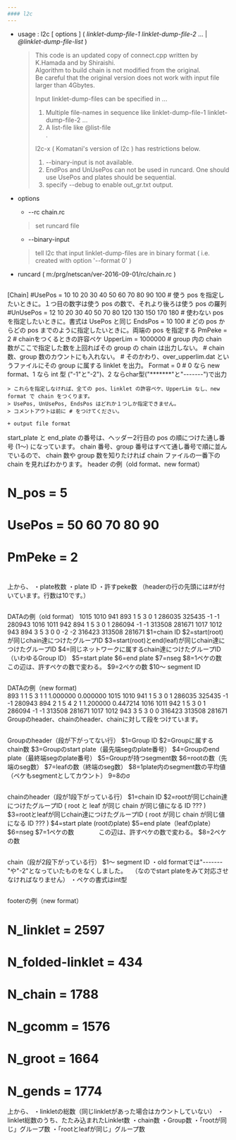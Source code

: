 ```yaml
---
#### l2c
---
```


+ usage : l2c [ options ] ( *linklet-dump-file-1* *linklet-dump-file-2* ... | *@linklet-dump-file-list* )

  > This code is an updated copy of connect.cpp written by K.Hamada and by Shiraishi.  
  > Algorithm to build chain is not modified from the original.  
  > Be careful that the original version does not work with input file larger than 4Gbytes.  
  >  
  > Input linklet-dump-files can be specified in ...  
  > 1. Multiple file-names in sequence like linklet-dump-file-1 linklet-dump-file-2 ...  
  > 1. A list-file like @list-file  
  > .
  >  
  > l2c-x ( Komatani's version of l2c ) has restrictions below.  
  > 1. --binary-input is not available.
  > 2. EndPos and UnUsePos can not be used in runcard. One should use UsePos and plates should be sequential.
  > 3. specify --debug to enable out_gr.txt output.

+ options
  - --rc chain.rc
  > set runcard file  

  - --binary-input
  > tell l2c that input linklet-dump-files are in binary format ( i.e. created with option '--format 0' )  

+ runcard ( m:/prg/netscan/ver-2016-09-01/rc/chain.rc )
  ```
[Chain]
#UsePos = 10	10 20 30 40 50 60 70 80 90 100
	# 使う pos を指定したいときに。１つ目の数字は使う pos の数で、それより後ろは使う pos の羅列
#UnUsePos = 12	10 20 30 40 50 70 80 120 130 150 170 180
	# 使わない pos を指定したいときに。書式は UsePos と同じ
EndsPos = 10 100
	# どの pos からどの pos までのように指定したいときに。両端の pos を指定する
PmPeke = 2  # chainをつくるときの許容ペケ
UpperLim = 1000000
	# group 内の chain 数がここで指定した数を上回ればその group の chain は出力しない。
	# chain 数、group 数のカウントにも入れない。
	# そのかわり、over_upperlim.dat というファイルにその group に属する linklet を出力。
Format = 0
	# 0 なら new format、1 なら int 型 ("-1"と"-2")、2 ならchar型("*******"と"-------")で出力
  ```
  > これらを指定しなければ、全ての pos、linklet の許容ペケ、UpperLim なし、new format で chain をつくります。  
  > UsePos, UnUsePos, EndsPos はどれか１つしか指定できません。  
  > コメントアウトは前に # をつけてください。  

+ output file format

  ```
start_plate と end_plate の番号は、ヘッダー2行目の pos の順につけた通し番号 (1～) になっています。
chain 番号、group 番号はすべて通し番号で順に並んでいるので、
chain 数や group 数を知りたければ chain ファイルの一番下の chain を見ればわかります。 
header の例（old format、new format）  
#	N_pos = 5
#	UsePos = 50 60 70 80 90
#	PmPeke = 2
#
上から、
・plate枚数
・plate ID
・許すpeke数
（headerの行の先頭には#が付いています。行数は10です。）
  ```

  ```
DATAの例（old format） 
     1015       1010        941        893   1   5   3   0   1     286035     325435         -1         -1     280943
     1016       1011        942        894   1   5   3   0   1     286094         -1         -1     313508     281671
     1017       1012        943        894   3   5   3   0   0         -2         -2     316423     313508     281671
$1=chain ID
$2=start(root)が同じchain達につけたグループID
$3=start(root)とend(leaf)が同じchain達につけたグループID
$4=同じネットワークに属するchain達につけたグループID（いわゆるGroup ID）
$5=start plate
$6=end plate
$7=nseg
$8=1ペケの数　　　　この辺は、許すペケの数で変わる。
$9=2ペケの数
$10～ segment ID 
  ```

  ```
DATAの例（new format)  
893	1	1	5	3	1	1	1.000000	0.000000
	1015	1010	941	1	5	3	0	1
		286035	325435	-1	-1	280943
894	2	1	5	4	2	1	1.200000	0.447214
 	1016	1011	942	1	5	3	0	1
		286094	-1	-1	313508	281671
  	1017	1012	943	3	5	3	0	0
		316423	313508	281671
Groupのheader、chainのheader、chainに対して段をつけています。
  ```
  ```
Groupのheader（段が下がってない行）
$1=Group ID
$2=Groupに属するchain数
$3=Groupのstart plate（最先端segのplate番号）
$4=Groupのend plate（最終端segのplate番号）
$5=Groupが持つsegment数
$6=rootの数（先端のseg数）
$7=leafの数（終端のseg数）
$8=1plate内のsegment数の平均値（ペケもsegmentとしてカウント）
$9=$8のσ
  ```

  ```
chainのheader（段が1段下がっている行）
$1=chain ID
$2=rootが同じchain達につけたグループID ( root と leaf が同じ chain が同じ値になる ID ??? )
$3=rootとleafが同じchain達につけたグループID ( root が同じ chain が同じ値になる ID ??? )
$4=start plate (rootのplate)
$5=end plate（leafのplate）
$6=nseg
$7=1ペケの数　　　　この辺は、許すペケの数で変わる。
$8=2ペケの数
  ```

  ```
chain（段が2段下がっている行）
$1～ segment ID
・old formatでは"-------"や"-2"となっていたものをなくしました。
　（なのでstart plateをみて対応させなければなりません）
・ペケの書式はint型
  ```

  ```
footerの例（new format） 
#	N_linklet = 2597
#	N_folded-linklet = 434
#	N_chain = 1788
#	N_gcomm = 1576
#	N_groot = 1664
#	N_gends = 1774
上から、
・linkletの総数（同じlinkletがあった場合はカウントしていない）
・linklet総数のうち、たたみ込まれたLinklet数
・chain数
・Group数
・「rootが同じ」グループ数
・「rootとleafが同じ」グループ数
  ```
